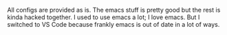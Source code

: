 All configs are provided as is.  The emacs stuff is pretty good but the rest is kinda hacked together.  I used to use emacs a lot; I love emacs.  But I switched to VS Code because frankly emacs is out of date in a lot of ways.